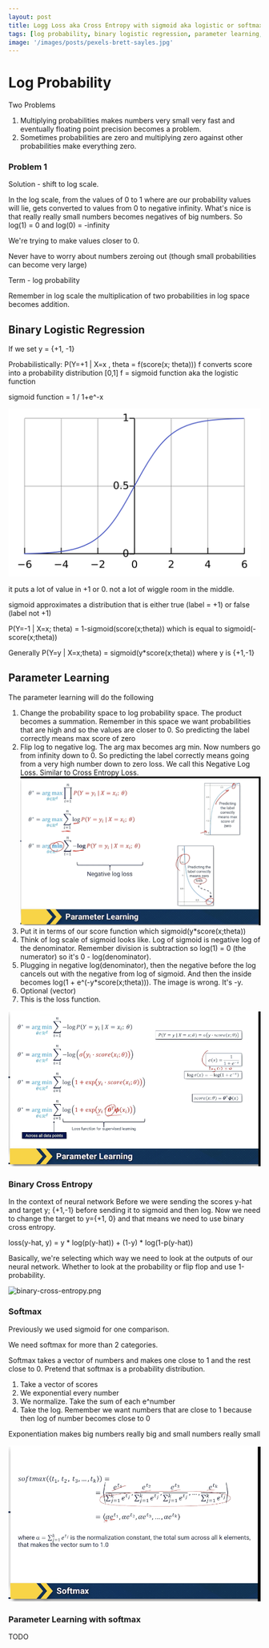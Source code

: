 ```yaml
---
layout: post
title: Logg Loss aka Cross Entropy with sigmoid aka logistic or softmax
tags: [log probability, binary logistic regression, parameter learning, Negative Log Loss, binary cross entropy, multinomial logistic classification, softmax]
image: '/images/posts/pexels-brett-sayles.jpg'
---
```



# Log Probability


Two Problems
1. Multiplying probabilities makes numbers very small very fast and eventually floating point precision becomes a problem.
2. Sometimes probabilities are zero and multiplying zero against other probabilities make everything zero.

### Problem 1

Solution - shift to log scale.

In the log scale, from the values of 0 to 1 where are our probability values will lie, gets converted to values from 0 to negative infinity.
What's nice is that really really small numbers becomes negatives of big numbers.
So log(1) = 0 and log(0) = -infinity

We're trying to make values closer to 0.

Never have to worry about numbers zeroing out (though small probabilities can become very large)

Term - log probability

Remember in log scale the multiplication of two probabilities in log space becomes addition.

## Binary Logistic Regression

If we set y = {+1, -1}

Probabilistically: P(Y=+1 | X=x , theta = f(score(x; theta)))
f converts score into a probability distribution [0,1]
f = sigmoid function aka the logistic function

sigmoid function = 1 / 1+e^-x

![Logistic-curve.svg.png](/images/posts/Logistic-curve.svg.png)

it puts a lot of value in +1 or 0. not a lot of wiggle room in the middle.

sigmoid approximates a distribution that is either true (label = +1) or false (label not +1)

P(Y=-1 | X=x; theta) = 1-sigmoid(score(x;theta))
which is equal to sigmoid(-score(x;theta))

Generally
P(Y=y | X=x;theta) = sigmoid(y*score(x;theta))
where y is {+1,-1}


## Parameter Learning

The parameter learning will do the following
1. Change the probability space to log probability space. The product becomes a summation. Remember in this space we want probabilities that are high and so the values are closer to 0.
So predicting the label correctly means max score of zero
2. Flip log to negative log. The arg max becomes arg min. Now numbers go from infinity down to 0. So predicting the label correctly means
going from a very high number down to zero loss. We call this Negative Log Loss. Similar to Cross Entropy Loss.
![negative-log-loss.png](/images/posts/negative-log-loss.png)
3. Put it in terms of our score function which sigmoid(y*score(x;theta))
4. Think of log scale of sigmoid looks like. Log of sigmoid is negative log of the denominator. Remember division is subtraction so log(1) = 0 (the numerator) so it's 0 - log(denominator).
5. Plugging in negative log(denominator), then the negative before the log cancels out with the negative from log of sigmoid. And then the inside becomes log(1 + e^(-y*score(x;theta))). The image is wrong. It's -y.
6. Optional (vector)
7. This is the loss function.

![parameter-learning.png](/images/posts/parameter-learning.png)

### Binary Cross Entropy

In the context of neural network
Before we were sending the scores y-hat and target y; {+1,-1}  before sending it to sigmoid and then log.
Now we need to change the target to y={+1, 0} and that means we need to use binary cross entropy.

loss(y-hat, y) = y * log(p(y-hat)) + (1-y) * log(1-p(y-hat))

Basically, we're selecting which way we need to look at the outputs of our neural network. Whether to look at the probability
or flip flop and use 1-probability.

![binary-cross-entropy.png](/images/post/Fbinary-cross-entropy.png)

### Softmax

Previously we used sigmoid for one comparison.

We need softmax for more than 2 categories.

Softmax takes a vector of numbers and makes one close to 1 and the rest close to 0.
Pretend that softmax is a probability distribution.

1. Take a vector of scores
2. We exponential every number
3. We normalize. Take the sum of each e^number
4. Take the log. Remember we want numbers that are close to 1 because then log of number becomes close to 0

Exponentiation makes big numbers really big and small numbers really small

![softmax.png](/images/posts/softmax.png)


### Parameter Learning with softmax

TODO